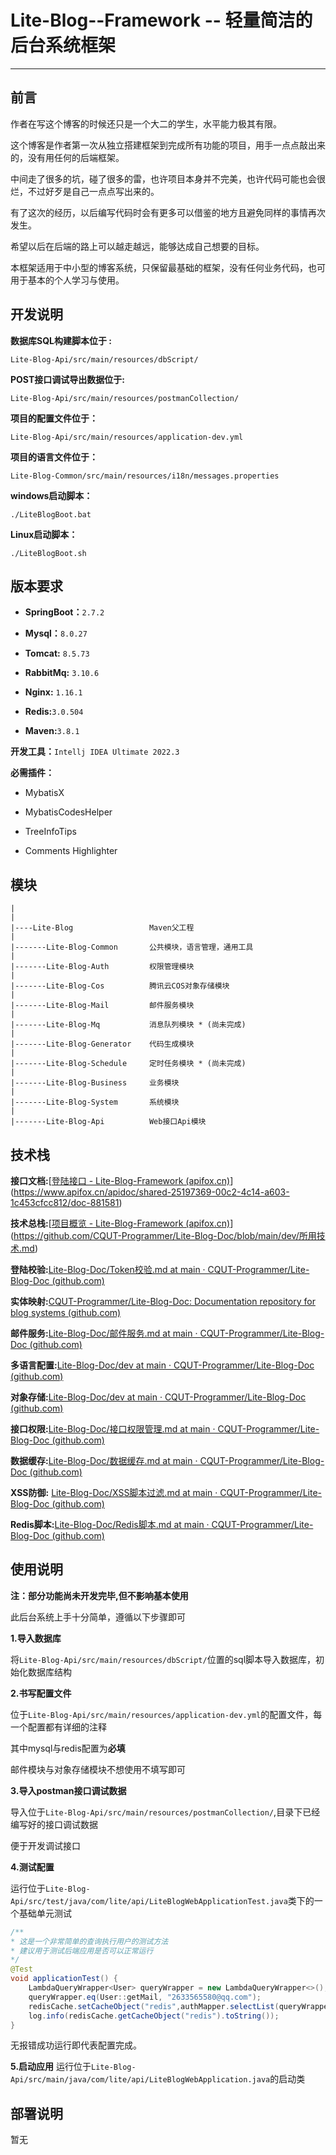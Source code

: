# Lite-Blog--Framework -- 轻量简洁的后台系统框架

------

## 前言



作者在写这个博客的时候还只是一个大二的学生，水平能力极其有限。

这个博客是作者第一次从独立搭建框架到完成所有功能的项目，用手一点点敲出来的，没有用任何的后端框架。

中间走了很多的坑，碰了很多的雷，也许项目本身并不完美，也许代码可能也会很烂，不过好歹是自己一点点写出来的。

有了这次的经历，以后编写代码时会有更多可以借鉴的地方且避免同样的事情再次发生。

希望以后在后端的路上可以越走越远，能够达成自己想要的目标。



本框架适用于中小型的博客系统，只保留最基础的框架，没有任何业务代码，也可用于基本的个人学习与使用。

## 开发说明



**数据库SQL构建脚本位于 :**

`Lite-Blog-Api/src/main/resources/dbScript/`



**POST接口调试导出数据位于:**

`Lite-Blog-Api/src/main/resources/postmanCollection/`



**项目的配置文件位于：**

`Lite-Blog-Api/src/main/resources/application-dev.yml`



**项目的语言文件位于：**

`Lite-Blog-Common/src/main/resources/i18n/messages.properties`



**windows启动脚本：**

`./LiteBlogBoot.bat`

**Linux启动脚本：**

`./LiteBlogBoot.sh`



## **版本要求**

- **SpringBoot：**`2.7.2`

- **Mysql：**`8.0.27`

- **Tomcat:**  `8.5.73`

- **RabbitMq:** `3.10.6`

- **Nginx:** `1.16.1`

- **Redis:**`3.0.504`

- **Maven:**`3.8.1`

    

**开发工具：**`Intellj IDEA Ultimate 2022.3`

**必需插件：**

- MybatisX

- MybatisCodesHelper

- TreeInfoTips

- Comments Highlighter

    

## 模块



```
|
|
|----Lite-Blog                 Maven父工程
|
|-------Lite-Blog-Common       公共模块，语言管理，通用工具
|
|-------Lite-Blog-Auth         权限管理模块
|
|-------Lite-Blog-Cos          腾讯云COS对象存储模块
|
|-------Lite-Blog-Mail         邮件服务模块
|
|-------Lite-Blog-Mq           消息队列模块 * (尚未完成)
|
|-------Lite-Blog-Generator    代码生成模块
|
|-------Lite-Blog-Schedule     定时任务模块 * (尚未完成)
|
|-------Lite-Blog-Business     业务模块
|
|-------Lite-Blog-System       系统模块
|
|-------Lite-Blog-Api          Web接口Api模块
```



## 技术栈



**接口文档:**[[登陆接口 - Lite-Blog-Framework (apifox.cn)](https://www.apifox.cn/apidoc/project-1573585/api-38408277)](https://www.apifox.cn/apidoc/shared-25197369-00c2-4c14-a603-1c453cfcc812/doc-881581)

**技术总栈:**[[项目概览 - Lite-Blog-Framework (apifox.cn)](https://www.apifox.cn/apidoc/project-1573585/doc-1361562)](https://github.com/CQUT-Programmer/Lite-Blog-Doc/blob/main/dev/所用技术.md)

**登陆校验:**[Lite-Blog-Doc/Token校验.md at main · CQUT-Programmer/Lite-Blog-Doc (github.com)](https://github.com/CQUT-Programmer/Lite-Blog-Doc/blob/main/dev/Token校验.md)

**实体映射:**[CQUT-Programmer/Lite-Blog-Doc: Documentation repository for blog systems (github.com)](https://github.com/CQUT-Programmer/Lite-Blog-Doc/blob/main/dev/实体映射.md)

**邮件服务:**[Lite-Blog-Doc/邮件服务.md at main · CQUT-Programmer/Lite-Blog-Doc (github.com)](https://github.com/CQUT-Programmer/Lite-Blog-Doc/blob/main/dev/邮件服务.md)

**多语言配置:**[Lite-Blog-Doc/dev at main · CQUT-Programmer/Lite-Blog-Doc (github.com)](https://github.com/CQUT-Programmer/Lite-Blog-Doc/blob/main/dev/i18n多语言.md)

**对象存储:**[Lite-Blog-Doc/dev at main · CQUT-Programmer/Lite-Blog-Doc (github.com)](https://github.com/CQUT-Programmer/Lite-Blog-Doc/blob/main/dev/腾讯COS.md)

**接口权限:**[Lite-Blog-Doc/接口权限管理.md at main · CQUT-Programmer/Lite-Blog-Doc (github.com)](https://github.com/CQUT-Programmer/Lite-Blog-Doc/blob/main/dev/接口权限管理.md)

**数据缓存:**[Lite-Blog-Doc/数据缓存.md at main · CQUT-Programmer/Lite-Blog-Doc (github.com)](https://github.com/CQUT-Programmer/Lite-Blog-Doc/blob/main/dev/数据缓存.md)

**XSS防御:** [Lite-Blog-Doc/XSS脚本过滤.md at main · CQUT-Programmer/Lite-Blog-Doc (github.com)](https://github.com/CQUT-Programmer/Lite-Blog-Doc/blob/main/dev/XSS脚本过滤.md)

**Redis脚本:**[Lite-Blog-Doc/Redis脚本.md at main · CQUT-Programmer/Lite-Blog-Doc (github.com)](https://github.com/CQUT-Programmer/Lite-Blog-Doc/blob/main/dev/Redis脚本.md)



## 使用说明

**注：部分功能尚未开发完毕,但不影响基本使用**

此后台系统上手十分简单，遵循以下步骤即可

**1.导入数据库**

将`Lite-Blog-Api/src/main/resources/dbScript/`位置的sql脚本导入数据库，初始化数据库结构

**2.书写配置文件**

位于`Lite-Blog-Api/src/main/resources/application-dev.yml`的配置文件，每一个配置都有详细的注释

其中mysql与redis配置为**必填**

 邮件模块与对象存储模块不想使用不填写即可

**3.导入postman接口调试数据**

导入位于`Lite-Blog-Api/src/main/resources/postmanCollection/`,目录下已经编写好的接口调试数据

便于开发调试接口

**4.测试配置**

运行位于`Lite-Blog-Api/src/test/java/com/lite/api/LiteBlogWebApplicationTest.java`类下的一个基础单元测试

```java
/**
* 这是一个非常简单的查询执行用户的测试方法
* 建议用于测试后端应用是否可以正常运行
*/
@Test
void applicationTest() {
    LambdaQueryWrapper<User> queryWrapper = new LambdaQueryWrapper<>();
    queryWrapper.eq(User::getMail, "2633565580@qq.com");
    redisCache.setCacheObject("redis",authMapper.selectList(queryWrapper).toString());
    log.info(redisCache.getCacheObject("redis").toString());
}
```

无报错成功运行即代表配置完成。

**5.启动应用**
运行位于`Lite-Blog-Api/src/main/java/com/lite/api/LiteBlogWebApplication.java`的启动类

## 部署说明

暂无
